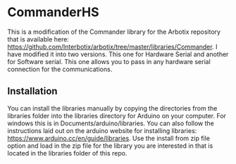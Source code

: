# CommanderHS
This is a modification of the Commander library for the Arbotix repository that is available here:
https://github.com/Interbotix/arbotix/tree/master/libraries/Commander. I have modified it into two 
versions. This one for Hardware Serial and another for Software serial. This one allows you to pass in
any hardware serial connection for the communications. 

## Installation

You can install the libraries manually by copying the directories from the libraries folder into the libraries directory 
for Arduino on your computer. For windows this is in Documents/arduino/libraries. You can also follow the instructions
laid out on the arduino website for installing libraries: https://www.arduino.cc/en/guide/libraries. Use the install
from zip file option and load in the zip file for the library you are interested in that is located in the libraries
folder of this repo. 